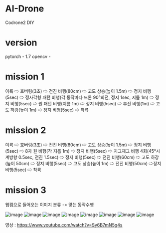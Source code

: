 # AI-Drone
Codrone2 DIY

# version
pytorch - 1.7
opencv - 

# mission 1
이륙 ⇨ 호버링(3초) ⇨ 전진 비행(80cm) ⇨ 
고도 상승(높이 1.5m) ⇨ 정지 비행(5sec) ⇨ 
정사각형 패턴 비행(각 동작마다 드론 90°회전, 정지 1sec, 지름 1m) ⇨ 
정지 비행(5sec) ⇨ 원 패턴 비행(지름 1m) ⇨ 정지 비행(5sec) ⇨ 
후진 비행(1m) ⇨ 고도 하강(높이 1m) ⇨ 정지 비행(5sec) ⇨ 착륙

# mission 2
이륙 ⇨ 호버링(3초) ⇨ 전진 비행(80cm) ⇨ 고도 상승(높이 1.5m) ⇨ 정지 비행(5sec) ⇨ 
8자 원 비행(각 지름 1m) ⇨ 정지 비행(5sec) ⇨ 지그재그 비행 4회(45°시계방향 0.5sec, 전진 1.5sec) 
⇨ 정지 비행(5sec) ⇨ 전진 비행(60cm) ⇨ 고도 하강(높이 50cm) ⇨ 정지 비행(5sec) ⇨ 
고도 상승(높이 1m) ⇨ 전진 비행(50cm) ⇨정지 비행(5sec) ⇨ 착륙

# mission 3
웹캠으로 들어오는 이미지 분류 -> 맞는 동작수행

![image](https://user-images.githubusercontent.com/70372577/130180265-9acd4882-3ac5-4332-9d07-a6a3b509a9db.png)
![image](https://user-images.githubusercontent.com/70372577/130180274-24263cd8-2c88-4ef5-8c02-0e97562a03a8.png)
![image](https://user-images.githubusercontent.com/70372577/130180318-7921f4e4-475c-4226-9115-6118142aee2f.png)
![image](https://user-images.githubusercontent.com/70372577/130180444-6a996d72-f5bd-4c3f-8829-92a2f5899668.png)
![image](https://user-images.githubusercontent.com/70372577/130180476-c15917d4-b9ab-4782-bf89-b700caed43cc.png)
![image](https://user-images.githubusercontent.com/70372577/130180538-4b3e946a-c86e-460f-b808-e3db920157a7.png)
![image](https://user-images.githubusercontent.com/70372577/130180492-2c75deb8-0672-47be-9f19-29658aa60d83.png)
![image](https://user-images.githubusercontent.com/70372577/130180498-062265fd-6b5f-479e-88af-7747b71ef43a.png)






영상 : https://www.youtube.com/watch?v=Sy6B7mN5g4s
